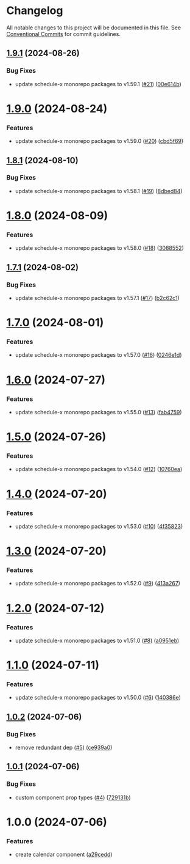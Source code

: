 # Changelog

All notable changes to this project will be documented in this file. See [Conventional Commits](https://conventionalcommits.org) for commit guidelines.

## [1.9.1](https://github.com/schedule-x/svelte/compare/v1.9.0...v1.9.1) (2024-08-26)


### Bug Fixes

* update schedule-x monorepo packages to v1.59.1 ([#21](https://github.com/schedule-x/svelte/issues/21)) ([00e614b](https://github.com/schedule-x/svelte/commit/00e614b8ff3e7b9d93d89769f73f6f37f56e84e9))

# [1.9.0](https://github.com/schedule-x/svelte/compare/v1.8.1...v1.9.0) (2024-08-24)


### Features

* update schedule-x monorepo packages to v1.59.0 ([#20](https://github.com/schedule-x/svelte/issues/20)) ([cbd5f69](https://github.com/schedule-x/svelte/commit/cbd5f6923a21bcf52248fced54119590a78553ca))

## [1.8.1](https://github.com/schedule-x/svelte/compare/v1.8.0...v1.8.1) (2024-08-10)


### Bug Fixes

* update schedule-x monorepo packages to v1.58.1 ([#19](https://github.com/schedule-x/svelte/issues/19)) ([8dbed84](https://github.com/schedule-x/svelte/commit/8dbed84761577e8041bca88687997cde36b5f2b5))

# [1.8.0](https://github.com/schedule-x/svelte/compare/v1.7.1...v1.8.0) (2024-08-09)


### Features

* update schedule-x monorepo packages to v1.58.0 ([#18](https://github.com/schedule-x/svelte/issues/18)) ([3088552](https://github.com/schedule-x/svelte/commit/30885528211a971da6e099c47e31d76cafe3b0b1))

## [1.7.1](https://github.com/schedule-x/svelte/compare/v1.7.0...v1.7.1) (2024-08-02)


### Bug Fixes

* update schedule-x monorepo packages to v1.57.1 ([#17](https://github.com/schedule-x/svelte/issues/17)) ([b2c62c1](https://github.com/schedule-x/svelte/commit/b2c62c19cf2ec95b6664aece10180fcdc44e12fa))

# [1.7.0](https://github.com/schedule-x/svelte/compare/v1.6.0...v1.7.0) (2024-08-01)


### Features

* update schedule-x monorepo packages to v1.57.0 ([#16](https://github.com/schedule-x/svelte/issues/16)) ([0246e1d](https://github.com/schedule-x/svelte/commit/0246e1dd04f77cdae934b48c7545efd9c422323c))

# [1.6.0](https://github.com/schedule-x/svelte/compare/v1.5.0...v1.6.0) (2024-07-27)


### Features

* update schedule-x monorepo packages to v1.55.0 ([#13](https://github.com/schedule-x/svelte/issues/13)) ([fab4759](https://github.com/schedule-x/svelte/commit/fab4759a3c154b09f0877e80ea3ff81493599bd4))

# [1.5.0](https://github.com/schedule-x/svelte/compare/v1.4.0...v1.5.0) (2024-07-26)


### Features

* update schedule-x monorepo packages to v1.54.0 ([#12](https://github.com/schedule-x/svelte/issues/12)) ([10760ea](https://github.com/schedule-x/svelte/commit/10760ea1f946591fe18645707cf021b66e9ae2b6))

# [1.4.0](https://github.com/schedule-x/svelte/compare/v1.3.0...v1.4.0) (2024-07-20)


### Features

* update schedule-x monorepo packages to v1.53.0 ([#10](https://github.com/schedule-x/svelte/issues/10)) ([4f35823](https://github.com/schedule-x/svelte/commit/4f35823f56efefb2662c61b3fa02f1c9c01c0063))

# [1.3.0](https://github.com/schedule-x/svelte/compare/v1.2.0...v1.3.0) (2024-07-20)


### Features

* update schedule-x monorepo packages to v1.52.0 ([#9](https://github.com/schedule-x/svelte/issues/9)) ([413a267](https://github.com/schedule-x/svelte/commit/413a2671783440ca1acf487790df190371864fa5))

# [1.2.0](https://github.com/schedule-x/svelte/compare/v1.1.0...v1.2.0) (2024-07-12)


### Features

* update schedule-x monorepo packages to v1.51.0 ([#8](https://github.com/schedule-x/svelte/issues/8)) ([a0951eb](https://github.com/schedule-x/svelte/commit/a0951eba4d600b285a33685911cd8cee0ae4ad41))

# [1.1.0](https://github.com/schedule-x/svelte/compare/v1.0.2...v1.1.0) (2024-07-11)


### Features

* update schedule-x monorepo packages to v1.50.0 ([#6](https://github.com/schedule-x/svelte/issues/6)) ([140386e](https://github.com/schedule-x/svelte/commit/140386ee400efe24ad9862bb0a0ea3212a180b9d))

## [1.0.2](https://github.com/schedule-x/svelte/compare/v1.0.1...v1.0.2) (2024-07-06)


### Bug Fixes

* remove redundant dep ([#5](https://github.com/schedule-x/svelte/issues/5)) ([ce939a0](https://github.com/schedule-x/svelte/commit/ce939a04839fe55a620d51339bb0349994733784))

## [1.0.1](https://github.com/schedule-x/svelte/compare/v1.0.0...v1.0.1) (2024-07-06)

### Bug Fixes

- custom component prop types ([#4](https://github.com/schedule-x/svelte/issues/4)) ([729131b](https://github.com/schedule-x/svelte/commit/729131b16eb20baaa83ef6573bf0490ed6de8e59))

# 1.0.0 (2024-07-06)

### Features

- create calendar component ([a29cedd](https://github.com/schedule-x/svelte/commit/a29ceddd5bd7cd20a69d547458626312cbe893db))
